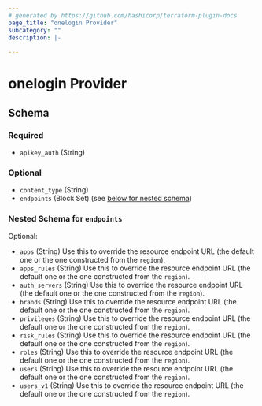 ```yaml
---
# generated by https://github.com/hashicorp/terraform-plugin-docs
page_title: "onelogin Provider"
subcategory: ""
description: |-
  
---
```


# onelogin Provider





<!-- schema generated by tfplugindocs -->
## Schema

### Required

- `apikey_auth` (String)

### Optional

- `content_type` (String)
- `endpoints` (Block Set) (see [below for nested schema](#nestedblock--endpoints))

<a id="nestedblock--endpoints"></a>
### Nested Schema for `endpoints`

Optional:

- `apps` (String) Use this to override the resource endpoint URL (the default one or the one constructed from the `region`).
- `apps_rules` (String) Use this to override the resource endpoint URL (the default one or the one constructed from the `region`).
- `auth_servers` (String) Use this to override the resource endpoint URL (the default one or the one constructed from the `region`).
- `brands` (String) Use this to override the resource endpoint URL (the default one or the one constructed from the `region`).
- `privileges` (String) Use this to override the resource endpoint URL (the default one or the one constructed from the `region`).
- `risk_rules` (String) Use this to override the resource endpoint URL (the default one or the one constructed from the `region`).
- `roles` (String) Use this to override the resource endpoint URL (the default one or the one constructed from the `region`).
- `users` (String) Use this to override the resource endpoint URL (the default one or the one constructed from the `region`).
- `users_v1` (String) Use this to override the resource endpoint URL (the default one or the one constructed from the `region`).
